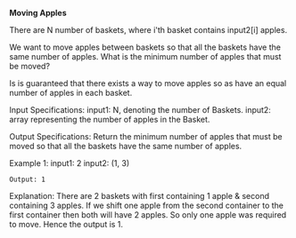 **Moving Apples**

There are N number of baskets, where i'th basket contains input2[i] apples.

We want to move apples between baskets so that all the baskets have the same number of apples. What is the minimum number of apples that must be moved?

Is is guaranteed that there exists a way to move apples so as have an equal number of apples in each basket.

Input Specifications:
    input1: N, denoting the number of Baskets.
    input2: array representing the number of apples in the Basket.

Output Specifications:
    Return the minimum number of apples that must be moved so that all the baskets have the same number of apples.

Example 1:
    input1: 2
    input2: (1, 3)

    Output: 1

Explanation:
    There are 2 baskets with first containing 1 apple & second containing 3 apples. If we shift one apple from the second container to the first container then both will have 2 apples. So only one apple was required to move. Hence the output is 1.
